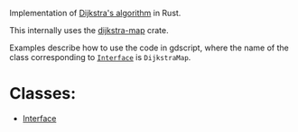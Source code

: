 Implementation of [Dijkstra's algorithm](https://en.wikipedia.org/wiki/Dijkstra's_algorithm) in Rust.

This internally uses the [dijkstra-map](dijkstra_map) crate.

Examples describe how to use the code in gdscript, where the name of the
class corresponding to [`Interface`](./Interface.md) is `DijkstraMap`.

# Classes:
- [Interface](./Interface.md)

